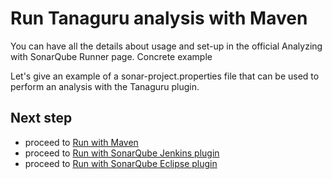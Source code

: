 # Run Tanaguru analysis with Maven

You can have all the details about usage and set-up in the official Analyzing with SonarQube Runner page.
Concrete example

Let's give an example of a sonar-project.properties file that can be used to perform an analysis with the Tanaguru plugin.

## Next step

* proceed to [Run with Maven](sonar-runner-launch.md)
* proceed to [Run with SonarQube Jenkins plugin](sonar-runner-launch.md)
* proceed to [Run with SonarQube Eclipse plugin](sonar-runner-launch.md)
